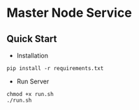 # Master Node Service

## Quick Start

- Installation

```shell script
pip install -r requirements.txt
```

- Run Server

```shell script
chmod +x run.sh
./run.sh
```
